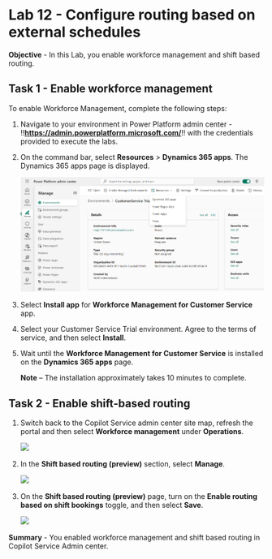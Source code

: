 # Lab 12 - Configure routing based on external schedules

**Objective** - In this Lab, you enable workforce management and shift based routing.

## Task 1 - Enable workforce management

To enable Workforce Management, complete the following steps:

1. Navigate to your environment in Power Platform admin
    center - !!**https://admin.powerplatform.microsoft.com/**!! with the
    credentials provided to execute the labs.

2. On the command bar, select **Resources** \> **Dynamics 365 apps**.
    The Dynamics 365 apps page is displayed.

    ![A screenshot of a computer Description automatically generated](./media/media12/d365app.png)

3. Select **Install app** for **Workforce Management for Customer Service** app.


4. Select your Customer Service Trial environment. Agree to the terms of service, and
    then select **Install**.


5. Wait until the **Workforce Management for Customer Service** is installed on the **Dynamics 365 apps** page.

    **Note** – The installation approximately takes 10 minutes to complete.

## Task 2 - Enable shift-based routing

1.  Switch back to the Copilot Service admin center site map, refresh the portal and then select **Workforce
    management** under **Operations**.

    ![](./media/media13/image6.png)

2.  In the **Shift based routing (preview)** section, select **Manage**.

    ![](./media/media13/image7.png)

3.  On the **Shift based routing (preview)** page, turn on the **Enable
    routing based on shift bookings** toggle, and then select **Save**.

    ![](./media/media13/image8.png)


**Summary** - You enabled workforce management and shift based routing in Copilot Service Admin center.

